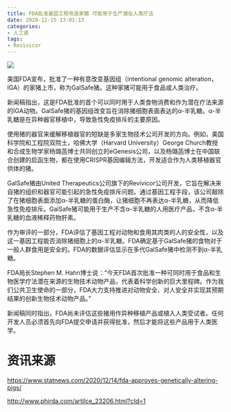 ```yaml
---
title: FDA批准基因工程改造家猪 可能用于生产潜在人类疗法
date: 2020-12-15 13:01:13
categories:
- 人工肾
tags:
- Revivicor
---
```


![](a-gal.jpg)

美国FDA宣布，批准了一种有意改变基因组（intentional genomic alteration，IGA）的家猪上市，称为GalSafe猪。这种家猪可能用于食品或人类治疗。

<!-- more -->

新闻稿指出，这是FDA批准的首个可以同时用于人类食物消费和作为潜在疗法来源的IGA动物。GalSafe猪的基因组改变旨在消除猪细胞表面表达的α-半乳糖。α-半乳糖是在异种器官移植中，导致急性免疫排斥的主要原因。

使用猪的器官来缓解移植器官的短缺是多家生物技术公司开发的方向。例如，美国科学院和工程院双院士，哈佛大学（Harvard University）George Church教授和合成生物学家杨璐菡博士共同创立的eGenesis公司，以及杨璐菡博士在中国联合创建的启函生物，都在使用CRISPR基因编辑方法，开发适合作为人类移植器官供体的猪。

GalSafe猪由United Therapeutics公司旗下的Revivicor公司开发，它旨在解决来自猪的组织和器官可能引起的急性免疫排斥问题。通过基因工程手段，该公司敲除了在猪细胞表面添加α-半乳糖的蛋白酶，让猪细胞不再表达α-半乳糖，从而降低急性免疫排斥。GalSafe猪可能用于生产不含α-半乳糖的人用医疗产品，不含α-半乳糖的血液稀释药物肝素。

作为审评的一部分，FDA评估了基因工程对动物和食用其肉类的人的安全性，以及这一基因工程能否消除猪细胞上的α-半乳糖。FDA确定基于GalSafe猪的食物对于一般人群食用是安全的。FDA的数据评估显示在多代GalSafe猪中检测不到α-半乳糖。

FDA局长Stephen M. Hahn博士说：“今天FDA首次批准一种可同时用于食品和生物医学疗法潜在来源的生物技术动物产品，代表着科学创新的巨大里程碑。作为我们公共卫生使命的一部分，FDA大力支持推进对动物安全、对人安全并实现其预期结果的创新生物技术动物产品。”

新闻稿同时指出，FDA尚未评估这些猪用作异种移植产品或植入人类受试者。任何开发人员必须首先向FDA提交申请并获得批准，然后才能将这些产品用于人类医学。

# 资讯来源

https://www.statnews.com/2020/12/14/fda-approves-genetically-altering-pigs/

http://www.phirda.com/artilce_23206.html?cId=1
